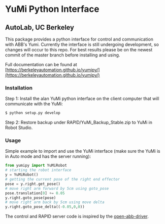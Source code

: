 # YuMi Python Interface
## AutoLab, UC Berkeley

This package provides a python interface for control and communication with ABB's Yumi. Currently the interface is still undergoing development, so changes will occur to this repo. For best results please be on the newest commit of the master branch before installing and using.

Full documentation can be found at [https://berkeleyautomation.github.io/yumipy/](https://berkeleyautomation.github.io/yumipy/)

### Installation
Step 1: Install the alan YuMi python interface on the client computer that will communicate with the YuMi:
```sh
$ python setup.py develop
```
Step 2: Restore backup under RAPID/YuMi_Backup_Stable.zip to YuMi in Robot Studio.

### Usage
Simple example to import and use the YuMi interface (make sure the YuMi is in Auto mode and has the server running):
```python
from yumipy import YuMiRobot
# starting the robot interface
y = YuMiRobot()
# getting the current pose of the right end effector
pose = y.right.get_pose()
# move right arm forward by 5cm using goto_pose
pose.translation[0] += 0.05
y.right.goto_pose(pose)
# move right arm back by 5cm using move delta
y.right.goto_pose_delta((-0.05,0,0))
```

The control and RAPID server code is inspired by the [open-abb-driver](https://github.com/robotics/open_abb).
